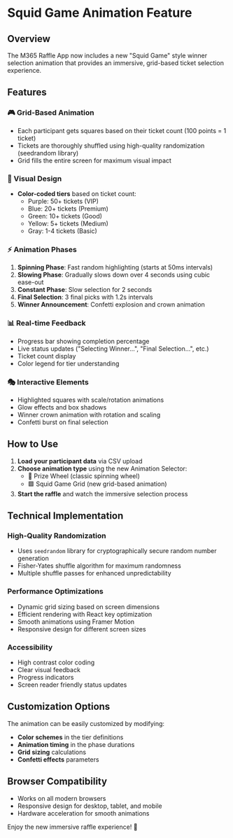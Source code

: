 # Squid Game Animation Feature

## Overview
The M365 Raffle App now includes a new "Squid Game" style winner selection animation that provides an immersive, grid-based ticket selection experience.

## Features

### 🎮 Grid-Based Animation
- Each participant gets squares based on their ticket count (100 points = 1 ticket)
- Tickets are thoroughly shuffled using high-quality randomization (seedrandom library)
- Grid fills the entire screen for maximum visual impact

### 🎨 Visual Design
- **Color-coded tiers** based on ticket count:
  - Purple: 50+ tickets (VIP)
  - Blue: 20+ tickets (Premium) 
  - Green: 10+ tickets (Good)
  - Yellow: 5+ tickets (Medium)
  - Gray: 1-4 tickets (Basic)

### ⚡ Animation Phases
1. **Spinning Phase**: Fast random highlighting (starts at 50ms intervals)
2. **Slowing Phase**: Gradually slows down over 4 seconds using cubic ease-out
3. **Constant Phase**: Slow selection for 2 seconds  
4. **Final Selection**: 3 final picks with 1.2s intervals
5. **Winner Announcement**: Confetti explosion and crown animation

### 📊 Real-time Feedback
- Progress bar showing completion percentage
- Live status updates ("Selecting Winner...", "Final Selection...", etc.)
- Ticket count display
- Color legend for tier understanding

### 🎭 Interactive Elements
- Highlighted squares with scale/rotation animations
- Glow effects and box shadows
- Winner crown animation with rotation and scaling
- Confetti burst on final selection

## How to Use

1. **Load your participant data** via CSV upload
2. **Choose animation type** using the new Animation Selector:
   - 🎡 Prize Wheel (classic spinning wheel)
   - 🟩 Squid Game Grid (new grid-based animation)
3. **Start the raffle** and watch the immersive selection process

## Technical Implementation

### High-Quality Randomization
- Uses `seedrandom` library for cryptographically secure random number generation
- Fisher-Yates shuffle algorithm for maximum randomness
- Multiple shuffle passes for enhanced unpredictability

### Performance Optimizations
- Dynamic grid sizing based on screen dimensions
- Efficient rendering with React key optimization
- Smooth animations using Framer Motion
- Responsive design for different screen sizes

### Accessibility
- High contrast color coding
- Clear visual feedback
- Progress indicators
- Screen reader friendly status updates

## Customization Options

The animation can be easily customized by modifying:
- **Color schemes** in the tier definitions
- **Animation timing** in the phase durations
- **Grid sizing** calculations
- **Confetti effects** parameters

## Browser Compatibility
- Works on all modern browsers
- Responsive design for desktop, tablet, and mobile
- Hardware acceleration for smooth animations

Enjoy the new immersive raffle experience! 🎉
